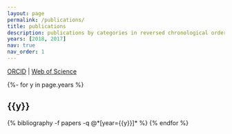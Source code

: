 ```yaml
---
layout: page
permalink: /publications/
title: publications
description: publications by categories in reversed chronological order. generated by jekyll-scholar.
years: [2018, 2017]
nav: true
nav_order: 1
---
```

<!-- _pages/publications.md -->
[ORCID](https://orcid.org/0000-0002-6863-4822) | [Web of Science](https://www.webofscience.com/wos/author/record/3841816)
<div class="publications">

{%- for y in page.years %}
  <h2 class="year">{{y}}</h2>
  {% bibliography -f papers -q @*[year={{y}}]* %}
{% endfor %}

</div>

